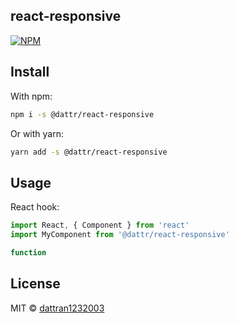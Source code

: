 ## react-responsive

[![NPM](https://img.shields.io/badge/Open%20In-codeSandbox-blue)](https://codesandbox.io/s/react-responsive-test-bk2ho)

## Install

With npm:
```bash
npm i -s @dattr/react-responsive
```
Or with yarn:
```bash
yarn add -s @dattr/react-responsive
```
## Usage

React hook:
```javascriptreact
import React, { Component } from 'react'
import MyComponent from '@dattr/react-responsive'

function 
```

## License

MIT © [dattran1232003](https://github.com/dattran1232003)
